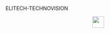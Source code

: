 ELITECH-TECHNOVISION
<p align="center">
<a href="https://www.figma.com/design/nvT6tzeOcYbYobAOBSagNT/ELITECH-TECHNOVISION?node-id=1-5292&t=xsmRhz7MZ76CZUHO-1"><img src='' width="32px"></a>
</p>
